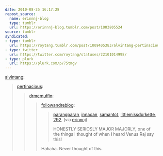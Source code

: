 ```yaml
---
date: 2010-08-25 16:17:28
repost_source:
  name: erinnnj-blog
  type: tumblr
  url: https://erinnnj-blog.tumblr.com/post/1003805524
source: tumblr
syndicated:
- type: tumblr
  url: https://roytang.tumblr.com/post/1009405383/alvintang-pertinacious-drmcmuffin
- type: twitter
  url: https://twitter.com/roytang/statuses/22101014998/
- type: plurk
  url: https://plurk.com/p/75tmgv
---
```


<p><a href="http://alvintang.tumblr.com/post/1009395496/pertinacious-drmcmuffin-followandreblog">alvintang</a>:</p>
<blockquote>
<p><a href="http://pertinacious.tumblr.com/post/1009302467/drmcmuffin-followandreblog">pertinacious</a>:</p>
<blockquote>
<p><a href="http://drmcmuffin.tumblr.com/post/1009286691/followandreblog">drmcmuffin</a>:</p>
<blockquote>
<p><a href="http://followandreblog.tumblr.com/post/1009152683/parangparan-innacan-samantot-littlemissdorkette">followandreblog</a>:</p>
<blockquote>
<p><a href="http://parangparan.tumblr.com/post/1008573349">parangparan</a>, <a href="http://innacan.tumblr.com/post/1008507246/samantot-littlemissdorkette-292-via">innacan</a>, <a href="http://samantot.tumblr.com/post/1008136569/littlemissdorkette-292-via-erinnnj-win">samantot</a>, <a href="http://littlemissdorkette.tumblr.com/post/1007274545/292-via-erinnnj-win">littlemissdorkette</a>, <a href="http://292.tumblr.com/post/1004338836/via-erinnnj">292</a>, (via <a href="http://erinnnj.tumblr.com/">erinnnj</a>)</p>
<p>HONESTLY SERIOSLY MAJOR MAJORLY, one of the things I thought of when I heard Venus Raj say this!</p>
</blockquote>
<p>Hahaha. Never thought of this.</p>
</blockquote>
</blockquote>
</blockquote>